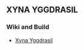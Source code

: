 ## XYNA YGGDRASIL



### Wiki and Build
* [Xyna Yggdrasil](https://github.com/Xyna-Factory/xyna-yggdrasil/wiki)
